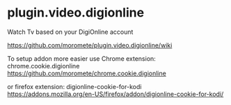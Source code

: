 plugin.video.digionline
====================

Watch Tv based on your DigiOnline account

https://github.com/moromete/plugin.video.digionline/wiki


To setup addon more easier use Chrome extension: chrome.cookie.digionline
https://github.com/moromete/chrome.cookie.digionline

or firefox extension: digionline-cookie-for-kodi
https://addons.mozilla.org/en-US/firefox/addon/digionline-cookie-for-kodi/



